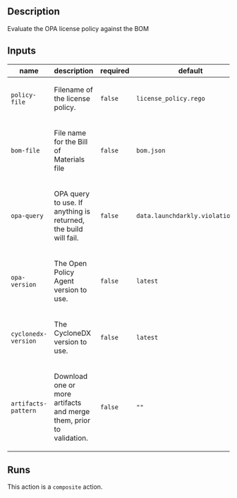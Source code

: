 <!-- action-docs-description source="action.yml" -->
## Description

Evaluate the OPA license policy against the BOM
<!-- action-docs-description source="action.yml" -->

<!-- action-docs-inputs source="action.yml" -->
## Inputs

| name | description | required | default |
| --- | --- | --- | --- |
| `policy-file` | <p>Filename of the license policy.</p> | `false` | `license_policy.rego` |
| `bom-file` | <p>File name for the Bill of Materials file</p> | `false` | `bom.json` |
| `opa-query` | <p>OPA query to use. If anything is returned, the build will fail.</p> | `false` | `data.launchdarkly.violation[x]` |
| `opa-version` | <p>The Open Policy Agent version to use.</p> | `false` | `latest` |
| `cyclonedx-version` | <p>The CycloneDX version to use.</p> | `false` | `latest` |
| `artifacts-pattern` | <p>Download one or more artifacts and merge them, prior to validation.</p> | `false` | `""` |
<!-- action-docs-inputs source="action.yml" -->

<!-- action-docs-outputs source="action.yml" -->

<!-- action-docs-outputs source="action.yml" -->

<!-- action-docs-runs source="action.yml" -->
## Runs

This action is a `composite` action.
<!-- action-docs-runs source="action.yml" -->
